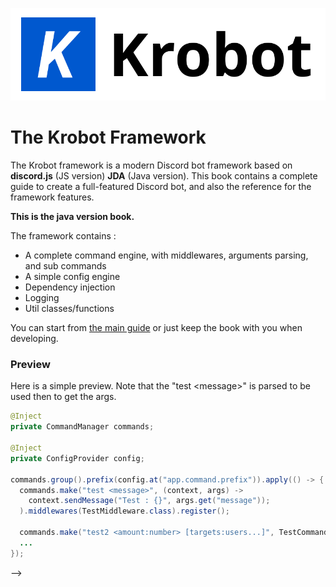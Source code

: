![](/assets/logo_full_black.png)

# The Krobot Framework

The Krobot framework is a modern Discord bot framework based on **discord.js** \(JS version\) **JDA** \(Java version\). This book contains a complete guide to create a full-featured Discord bot, and also the reference for the framework features.

**This is the java version book.**

The framework contains :

* A complete command engine, with middlewares, arguments parsing, and sub commands
* A simple config engine
* Dependency injection
* Logging
* Util classes/functions

You can start from [the main guide](/guide/getting-started.md "Guide beggining") or just keep the book with you when developing.

### Preview

Here is a simple preview. Note that the "test &lt;message&gt;" is parsed to be used then to get the args.

```java
@Inject
private CommandManager commands;

@Inject
private ConfigProvider config;

commands.group().prefix(config.at("app.command.prefix")).apply(() -> {
  commands.make("test <message>", (context, args) ->
    context.sendMessage("Test : {}", args.get("message"));
  ).middlewares(TestMiddleware.class).register();

  commands.make("test2 <amount:number> [targets:users...]", TestCommand.class).register();
  ...
});
```

--&gt;

